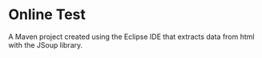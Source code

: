 # Online Test 

A Maven project created using the Eclipse IDE that extracts data from html with the JSoup library.
